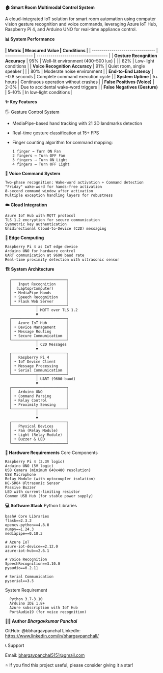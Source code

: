 **🏠 Smart Room Multimodal Control System**

A cloud-integrated IoT solution for smart room automation using computer vision gesture recognition and voice commands, leveraging Azure IoT Hub, Raspberry Pi 4, and Arduino UNO for real-time appliance control.

**📊 System Performance**

**| Metric                           | Measured Value | Conditions                           |**
| -------------------------------- | -------------- | ------------------------------------ |
| **Gesture Recognition Accuracy** | 95%            | Well-lit environment (400–500 lux)   |
|                                  | 82%            | Low-light conditions                 |
| **Voice Recognition Accuracy**   | 91%            | Quiet room, single speaker           |
|                                  | 80%            | Moderate noise environment           |
| **End-to-End Latency**           | \~0.8 seconds  | Complete command execution cycle     |
| **System Uptime**                | 5+ hours       | Continuous operation without crashes |
| **False Positives (Voice)**      | 2–3%           | Due to accidental wake-word triggers |
| **False Negatives (Gesture)**    | 5–10%          | In low-light conditions              |



**✨ Key Features**

🖐️ Gesture Control System

+ MediaPipe-based hand tracking with 21 3D landmarks detection
  
+ Real-time gesture classification at 15+ FPS
  
+ Finger counting algorithm for command mapping:

      1 finger → Turn ON Fan
      2 fingers → Turn OFF Fan
      3 fingers → Turn ON Light
      4 fingers → Turn OFF Light



**🎤 Voice Command System**

    Two-phase recognition: Wake-word activation + Command detection
    "Friday" wake-word for hands-free activation
    8-second command window after activation
    Multiple exception handling layers for robustness

**☁️ Cloud Integration**

    Azure IoT Hub with MQTT protocol
    TLS 1.2 encryption for secure communication
    Symmetric key authentication
    Unidirectional Cloud-to-Device (C2D) messaging

**🔌 Edge Computing**

    Raspberry Pi 4 as IoT edge device
    Arduino UNO for hardware control
    UART communication at 9600 baud rate
    Real-time proximity detection with ultrasonic sensor

**🏗️ System Architecture**

      ┌─────────────────────────┐
      │   Input Recognition     │
      │  (Laptop/Computer)      │
      │ • MediaPipe Hands       │
      │ • Speech Recognition    │
      │ • Flask Web Server      │
      └───────────┬─────────────┘
                  │ MQTT over TLS 1.2
                  ▼
      ┌─────────────────────────┐
      │   Azure IoT Hub         │
      │ • Device Management     │
      │ • Message Routing       │
      │ • Secure Communication  │
      └───────────┬─────────────┘
                  │ C2D Messages
                  ▼
      ┌─────────────────────────┐
      │   Raspberry Pi 4        │
      │ • IoT Device Client     │
      │ • Message Processing    │
      │ • Serial Communication  │
      └───────────┬─────────────┘
                  │ UART (9600 baud)
                  ▼
      ┌─────────────────────────┐
      │   Arduino UNO           │
      │ • Command Parsing       │
      │ • Relay Control         │
      │ • Proximity Sensing     │
      └───────────┬─────────────┘
                  │
                  ▼
      ┌─────────────────────────┐
      │   Physical Devices      │
      │ • Fan (Relay Module)    │
      │ • Light (Relay Module)  │
      │ • Buzzer & LED          │
      └─────────────────────────┘
      
**🔧 Hardware Requirements**
Core Components

    Raspberry Pi 4 (3.3V logic)
    Arduino UNO (5V logic)
    USB Camera (minimum 640x480 resolution)
    USB Microphone
    Relay Module (with optocoupler isolation)
    HC-SR04 Ultrasonic Sensor
    Passive Buzzer
    LED with current-limiting resistor
    Common USB Hub (for stable power supply)


**💻 Software Stack**
Python Libraries

    bash# Core Libraries
    flask==2.3.2
    opencv-python==4.8.0
    numpy==1.24.3
    mediapipe==0.10.3
    
    # Azure IoT
    azure-iot-device==2.12.0
    azure-iot-hub==2.6.1
    
    # Voice Recognition
    SpeechRecognition==3.10.0
    pyaudio==0.2.11
    
    # Serial Communication
    pyserial==3.5

System Requirement

      Python 3.7-3.10
      Arduino IDE 1.8+
      Azure subscription with IoT Hub
      PortAudio19 (for voice recognition)




**👨‍💻 Author**
***Bhargavkumar Panchal***

GitHub: @bbhargavpanchal
LinkedIn: https://www.linkedin.com/in/bhargavpanchall/




📞 Support

Email: bhargavpanchal5151@gmail.com


⭐ If you find this project useful, please consider giving it a star!

